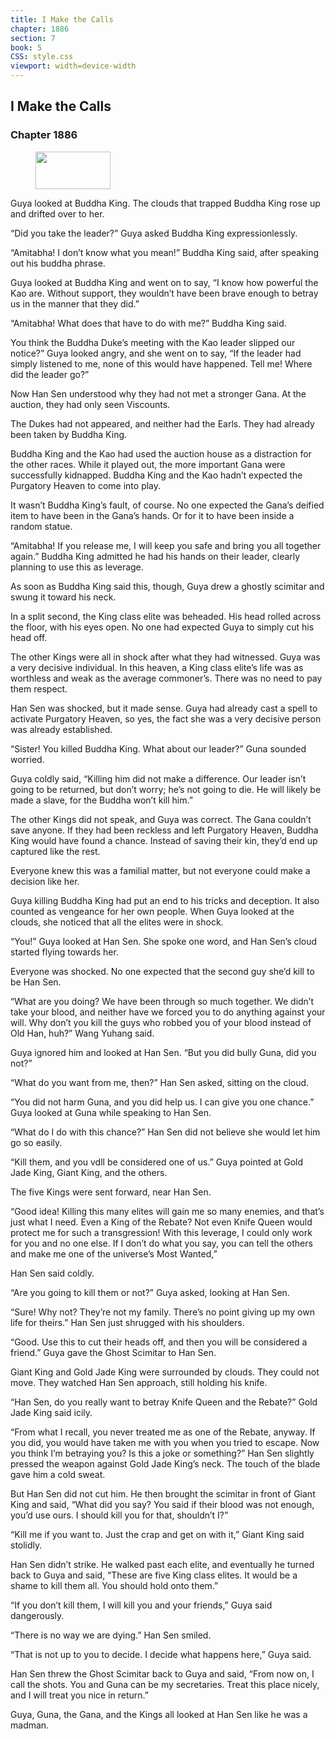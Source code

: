 ```yaml
---
title: I Make the Calls
chapter: 1886
section: 7
book: 5
CSS: style.css
viewport: width=device-width
---
```


## I Make the Calls

### Chapter 1886

<figure>
	<img src="../Images/gem.gif" alt="" id="gem" width="120" height="60" />
</figure>

Guya looked at Buddha King. The clouds that trapped Buddha King rose up and drifted over to her.

“Did you take the leader?” Guya asked Buddha King expressionlessly.

“Amitabha! I don’t know what you mean!” Buddha King said, after speaking out his buddha phrase.

Guya looked at Buddha King and went on to say, “I know how powerful the Kao are. Without support, they wouldn’t have been brave enough to betray us in the manner that they did.”

“Amitabha! What does that have to do with me?” Buddha King said.

You think the Buddha Duke’s meeting with the Kao leader slipped our notice?” Guya looked angry, and she went on to say, “If the leader had simply listened to me, none of this would have happened. Tell me! Where did the leader go?”

Now Han Sen understood why they had not met a stronger Gana. At the auction, they had only seen Viscounts.

The Dukes had not appeared, and neither had the Earls. They had already been taken by Buddha King.

Buddha King and the Kao had used the auction house as a distraction for the other races. While it played out, the more important Gana were successfully kidnapped. Buddha King and the Kao hadn’t expected the Purgatory Heaven to come into play.

It wasn’t Buddha King’s fault, of course. No one expected the Gana’s deified item to have been in the Gana’s hands. Or for it to have been inside a random statue.

“Amitabha! If you release me, I will keep you safe and bring you all together again.” Buddha King admitted he had his hands on their leader, clearly planning to use this as leverage.

As soon as Buddha King said this, though, Guya drew a ghostly scimitar and swung it toward his neck.

In a split second, the King class elite was beheaded. His head rolled across the floor, with his eyes open. No one had expected Guya to simply cut his head off.

The other Kings were all in shock after what they had witnessed. Guya was a very decisive individual. In this heaven, a King class elite’s life was as worthless and weak as the average commoner’s. There was no need to pay them respect.

Han Sen was shocked, but it made sense. Guya had already cast a spell to activate Purgatory Heaven, so yes, the fact she was a very decisive person was already established.

“Sister! You killed Buddha King. What about our leader?” Guna sounded worried.

Guya coldly said, “Killing him did not make a difference. Our leader isn’t going to be returned, but don’t worry; he’s not going to die. He will likely be made a slave, for the Buddha won’t kill him.”

The other Kings did not speak, and Guya was correct. The Gana couldn’t save anyone. If they had been reckless and left Purgatory Heaven, Buddha King would have found a chance. Instead of saving their kin, they’d end up captured like the rest.

Everyone knew this was a familial matter, but not everyone could make a decision like her.

Guya killing Buddha King had put an end to his tricks and deception. It also counted as vengeance for her own people. When Guya looked at the clouds, she noticed that all the elites were in shock.

“You!” Guya looked at Han Sen. She spoke one word, and Han Sen’s cloud started flying towards her.

Everyone was shocked. No one expected that the second guy she’d kill to be Han Sen.

“What are you doing? We have been through so much together. We didn’t take your blood, and neither have we forced you to do anything against your will. Why don’t you kill the guys who robbed you of your blood instead of Old Han, huh?” Wang Yuhang said.

Guya ignored him and looked at Han Sen. “But you did bully Guna, did you not?”

“What do you want from me, then?” Han Sen asked, sitting on the cloud.

“You did not harm Guna, and you did help us. I can give you one chance.” Guya looked at Guna while speaking to Han Sen.

“What do I do with this chance?” Han Sen did not believe she would let him go so easily.

“Kill them, and you vdll be considered one of us.” Guya pointed at Gold Jade King, Giant King, and the others.

The five Kings were sent forward, near Han Sen.

“Good idea! Killing this many elites will gain me so many enemies, and that’s just what I need. Even a King of the Rebate? Not even Knife Queen would protect me for such a transgression! With this leverage, I could only work for you and no one else. If I don’t do what you say, you can tell the others and make me one of the universe’s Most Wanted,”

Han Sen said coldly.

“Are you going to kill them or not?” Guya asked, looking at Han Sen.

“Sure! Why not? They’re not my family. There’s no point giving up my own life for theirs.” Han Sen just shrugged with his shoulders.

“Good. Use this to cut their heads off, and then you will be considered a friend.” Guya gave the Ghost Scimitar to Han Sen.

Giant King and Gold Jade King were surrounded by clouds. They could not move. They watched Han Sen approach, still holding his knife.

“Han Sen, do you really want to betray Knife Queen and the Rebate?” Gold Jade King said icily.

“From what I recall, you never treated me as one of the Rebate, anyway. If you did, you would have taken me with you when you tried to escape. Now you think I’m betraying you? Is this a joke or something?” Han Sen slightly pressed the weapon against Gold Jade King’s neck. The touch of the blade gave him a cold sweat.

But Han Sen did not cut him. He then brought the scimitar in front of Giant King and said, “What did you say? You said if their blood was not enough, you’d use ours. I should kill you for that, shouldn’t I?”

“Kill me if you want to. Just the crap and get on with it,” Giant King said stolidly.

Han Sen didn’t strike. He walked past each elite, and eventually he turned back to Guya and said, “These are five King class elites. It would be a shame to kill them all. You should hold onto them.”

“If you don’t kill them, I will kill you and your friends,” Guya said dangerously.

“There is no way we are dying.” Han Sen smiled.

“That is not up to you to decide. I decide what happens here,” Guya said.

Han Sen threw the Ghost Scimitar back to Guya and said, “From now on, I call the shots. You and Guna can be my secretaries. Treat this place nicely, and I will treat you nice in return.”

Guya, Guna, the Gana, and the Kings all looked at Han Sen like he was a madman.